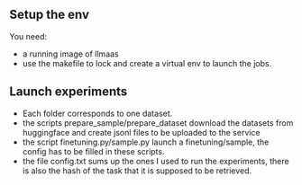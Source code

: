 ## Setup the env
You need:
- a running image of llmaas
- use the makefile to lock and create a virtual env to launch the jobs.

## Launch experiments
- Each folder corresponds to one dataset.
- the scripts prepare_sample/prepare_dataset download the datasets from huggingface and create jsonl files to be uploaded to the service
- the script finetuning.py/sample.py launch a finetuning/sample, the config has to be filled in these scripts.
- the file config.txt sums up the ones I used to run the experiments, there is also the hash of the task that it is supposed to be retrieved.